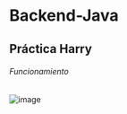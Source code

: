 # Backend-Java

## Práctica Harry
###### Funcionamiento

![image](https://user-images.githubusercontent.com/99231889/166172714-4af29403-b646-4237-8c40-108b4b62ba96.png)
